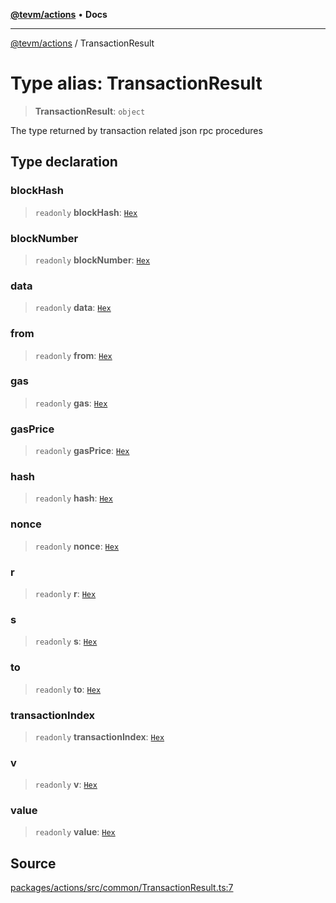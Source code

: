 [**@tevm/actions**](../README.md) • **Docs**

***

[@tevm/actions](../globals.md) / TransactionResult

# Type alias: TransactionResult

> **TransactionResult**: `object`

The type returned by transaction related
json rpc procedures

## Type declaration

### blockHash

> `readonly` **blockHash**: [`Hex`](Hex.md)

### blockNumber

> `readonly` **blockNumber**: [`Hex`](Hex.md)

### data

> `readonly` **data**: [`Hex`](Hex.md)

### from

> `readonly` **from**: [`Hex`](Hex.md)

### gas

> `readonly` **gas**: [`Hex`](Hex.md)

### gasPrice

> `readonly` **gasPrice**: [`Hex`](Hex.md)

### hash

> `readonly` **hash**: [`Hex`](Hex.md)

### nonce

> `readonly` **nonce**: [`Hex`](Hex.md)

### r

> `readonly` **r**: [`Hex`](Hex.md)

### s

> `readonly` **s**: [`Hex`](Hex.md)

### to

> `readonly` **to**: [`Hex`](Hex.md)

### transactionIndex

> `readonly` **transactionIndex**: [`Hex`](Hex.md)

### v

> `readonly` **v**: [`Hex`](Hex.md)

### value

> `readonly` **value**: [`Hex`](Hex.md)

## Source

[packages/actions/src/common/TransactionResult.ts:7](https://github.com/evmts/tevm-monorepo/blob/main/packages/actions/src/common/TransactionResult.ts#L7)
